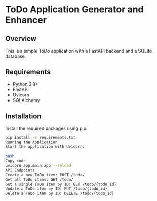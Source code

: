 
# ToDo Application Generator and Enhancer

## Overview
This is a simple ToDo application with a FastAPI backend and a SQLite database.

## Requirements
- Python 3.8+
- FastAPI
- Uvicorn
- SQLAlchemy

## Installation
Install the required packages using pip:

```bash
pip install -r requirements.txt
Running the Application
Start the application with Uvicorn:

bash
Copy code
uvicorn app.main:app --reload
API Endpoints
Create a new ToDo item: POST /todo/
Get all ToDo items: GET /todo/
Get a single ToDo item by ID: GET /todo/{todo_id}
Update a ToDo item by ID: PUT /todo/{todo_id}
Delete a ToDo item by ID: DELETE /todo/{todo_id}
